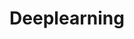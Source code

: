 ---
pathTitle: 'Deeplearning'
title: 'Deeplearning'
description: 'Nulla non eu commodo id sint proident elit laborum quis enim pariatur sint. Ut ad laboris non commodo veniam sit ex veniam reprehenderit aliquip sint. Cupidatat magna aliqua reprehenderit velit ex ullamco officia consequat in.'
design: 1
iconPath: './deeplearning.png'
---
